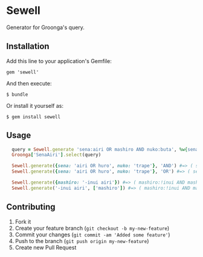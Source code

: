 # Sewell

Generator for Groonga's query.

## Installation

Add this line to your application's Gemfile:

    gem 'sewell'

And then execute:

    $ bundle

Or install it yourself as:

    $ gem install sewell

## Usage

``` ruby
  query = Sewell.generate 'sena:airi OR mashiro AND nuko:buta', %w{sena uryu nuko} #=> ( sena:@airi ) OR ( sena:@mashiro OR uryu:@mashiro OR nuko:@mashiro ) AND ( nuko:@buta )
  Groonga['SenaAiri'].select(query)

  Sewell.generate({sena: 'airi OR huro', nuko: 'trape'}, 'AND') #=> ( sena:@airi OR sena:@huro ) AND ( nuko:@trape )
  Sewell.generate({sena: 'airi OR huro', nuko: 'trape'}, 'OR') #=> ( sena:@airi OR sena:@huro ) OR ( nuko:@trape )

  Sewell.generate({mashiro: '-inui airi'}) #=> ( mashiro:!inui AND mashiro:@airi )
  Sewell.generate('-inui airi', ['mashiro']) #=> ( mashiro:!inui AND mashiro:@airi )
```

## Contributing

1. Fork it
2. Create your feature branch (`git checkout -b my-new-feature`)
3. Commit your changes (`git commit -am 'Added some feature'`)
4. Push to the branch (`git push origin my-new-feature`)
5. Create new Pull Request
